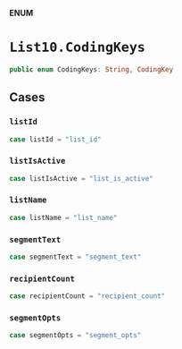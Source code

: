 **ENUM**

# `List10.CodingKeys`

```swift
public enum CodingKeys: String, CodingKey
```

## Cases
### `listId`

```swift
case listId = "list_id"
```

### `listIsActive`

```swift
case listIsActive = "list_is_active"
```

### `listName`

```swift
case listName = "list_name"
```

### `segmentText`

```swift
case segmentText = "segment_text"
```

### `recipientCount`

```swift
case recipientCount = "recipient_count"
```

### `segmentOpts`

```swift
case segmentOpts = "segment_opts"
```
